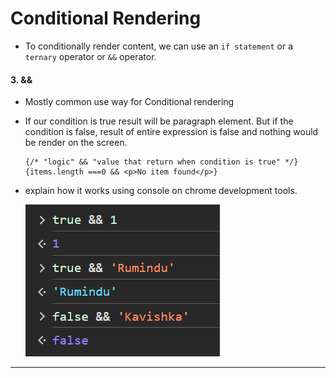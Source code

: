 # Conditional Rendering
- To conditionally render content, we can use an `if statement` or a `ternary` operator or `&&` operator.
#### 3. &&
- Mostly common use way for Conditional rendering
- If our condition is true result will be paragraph element. But if the condition is false, result of entire expression is false and nothing would be render on the screen. 
  ``` tsx 
  {/* "logic" && "value that return when condition is true" */}
  {items.length ===0 && <p>No item found</p>}
  ```
- explain how it works using console on chrome development tools.

  ![](assets/Pasted%20image%2020240725135650.png)

---
